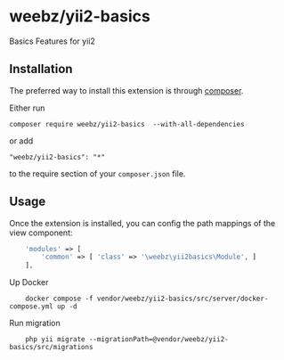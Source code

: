 weebz/yii2-basics
======================
Basics Features for yii2

Installation
------------

The preferred way to install this extension is through [composer](http://getcomposer.org/download/).

Either run

```
composer require weebz/yii2-basics  --with-all-dependencies
```

or add

```
"weebz/yii2-basics": "*"
```

to the require section of your `composer.json` file.


Usage
-----

Once the extension is installed, you can config the path mappings of the view component:

```php
    'modules' => [
        'common' => [ 'class' => '\weebz\yii2basics\Module', ]
    ],
```
Up Docker

```
    docker compose -f vendor/weebz/yii2-basics/src/server/docker-compose.yml up -d
```

Run migration

```
    php yii migrate --migrationPath=@vendor/weebz/yii2-basics/src/migrations
```

